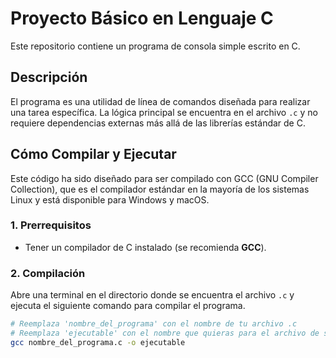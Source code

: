# Proyecto Básico en Lenguaje C

Este repositorio contiene un programa de consola simple escrito en C.

## Descripción

El programa es una utilidad de línea de comandos diseñada para realizar una tarea específica. La lógica principal se encuentra en el archivo `.c` y no requiere dependencias externas más allá de las librerías estándar de C.

## Cómo Compilar y Ejecutar

Este código ha sido diseñado para ser compilado con GCC (GNU Compiler Collection), que es el compilador estándar en la mayoría de los sistemas Linux y está disponible para Windows y macOS.

### 1. Prerrequisitos

- Tener un compilador de C instalado (se recomienda **GCC**).

### 2. Compilación

Abre una terminal en el directorio donde se encuentra el archivo `.c` y ejecuta el siguiente comando para compilar el programa.

```bash
# Reemplaza 'nombre_del_programa' con el nombre de tu archivo .c
# Reemplaza 'ejecutable' con el nombre que quieras para el archivo de salida
gcc nombre_del_programa.c -o ejecutable
